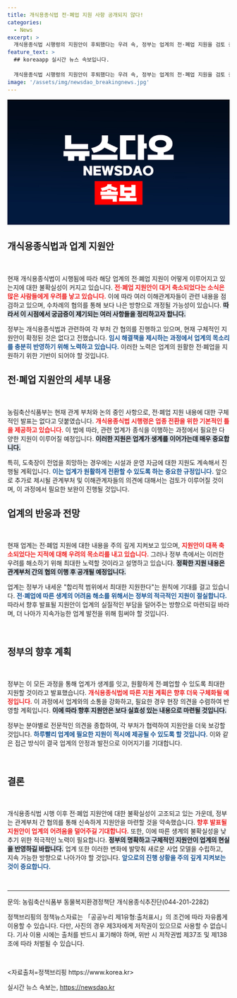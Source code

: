 ```yaml
---
title: 개식용종식법 전·폐업 지원 사항 공개되지 않다!
categories:
  - News
excerpt: >
  개식용종식법 시행령의 지원안이 후퇴했다는 우려 속, 정부는 업계의 전·폐업 지원을 검토 중이라고 밝혔습니다. 도축장 전업 희망자에도 자금 지원 계획이 여전히 포함돼 있어, 주목이 필요합니다!
feature_text: >
  ## koreaapp 실시간 뉴스 속보입니다.

  개식용종식법 시행령의 지원안이 후퇴했다는 우려 속, 정부는 업계의 전·폐업 지원을 검토 중이라고 밝혔습니다. 도축장 전업 희망자에도 자금 지원 계획이 여전히 포함돼 있어, 주목이 필요합니다!
image: '/assets/img/newsdao_breakingnews.jpg'
---
```


<p><img src="/assets/img/newsdao_breakingnews.jpg" alt="koreaapp 속보" /></p>

<h2 data-ke-size="size26">개식용종식법과 업계 지원안</h2>

<p data-ke-size="size16">&nbsp;</p>

<p>현재 개식용종식법이 시행됨에 따라 해당 업계의 전·폐업 지원이 어떻게 이루어지고 있는지에 대한 불확실성이 커지고 있습니다. <b><span style="color: #ee2323;">전·폐업 지원안이 대거 축소되었다는 소식은 많은 사람들에게 우려를 낳고 있습니다.</span></b> 이에 따라 여러 이해관계자들이 관련 내용을 점검하고 있으며, 수차례의 협의를 통해 보다 나은 방향으로 개정될 가능성이 있습니다. <b><span style="background-color: #21538527;">따라서 이 시점에서 궁금증이 제기되는 여러 사항들을 정리하고자 합니다.</span></b></p>

<p>정부는 개식용종식법과 관련하여 각 부처 간 협의를 진행하고 있으며, 현재 구체적인 지원안이 확정된 것은 없다고 전했습니다. <b><span style="color: #1a5490;">임시 해결책을 제시하는 과정에서 업계의 목소리를 충분히 반영하기 위해 노력하고 있습니다.</span></b> 이러한 노력은 업계의 원활한 전·폐업을 지원하기 위한 기반이 되어야 할 것입니다.</p>

<h2 data-ke-size="size26">전·폐업 지원안의 세부 내용</h2>

<p data-ke-size="size16">&nbsp;</p>

<p>농림축산식품부는 현재 관계 부처와 논의 중인 사항으로, 전·폐업 지원 내용에 대한 구체적인 발표는 없다고 덧붙였습니다. <b><span style="color: #ee2323;">개식용종식법 시행령은 업종 전환을 위한 기본적인 틀을 제공하고 있습니다.</span></b> 이 법에 따라, 관련 업계가 종식을 이행하는 과정에서 필요한 다양한 지원이 이루어질 예정입니다. <b><span style="background-color: #21538527;">이러한 지원은 업계가 생계를 이어가는데 매우 중요합니다.</span></b></p>

<p>특히, 도축장이 전업을 희망하는 경우에는 시설과 운영 자금에 대한 지원도 계속해서 진행될 계획입니다. <b><span style="color: #1a5490;">이는 업계가 원활하게 전환할 수 있도록 하는 중요한 규정입니다.</span></b> 앞으로 추가로 제시될 관계부처 및 이해관계자들의 의견에 대해서는 검토가 이루어질 것이며, 이 과정에서 필요한 보완이 진행될 것입니다.</p>

<h2 data-ke-size="size26">업계의 반응과 전망</h2>

<p data-ke-size="size16">&nbsp;</p>

<p>현재 업계는 전·폐업 지원에 대한 내용을 주의 깊게 지켜보고 있으며, <b><span style="color: #ee2323;">지원안이 대폭 축소되었다는 지적에 대해 우려의 목소리를 내고 있습니다.</span></b> 그러나 정부 측에서는 이러한 우려를 해소하기 위해 최대한 노력할 것이라고 설명하고 있습니다. <b><span style="background-color: #21538527;">정확한 지원 내용은 관계부처 간의 협의 이행 후 공개될 예정입니다.</span></b></p>

<p>업계는 정부가 내세운 "합리적 범위에서 최대한 지원한다"는 원칙에 기대를 걸고 있습니다. <b><span style="color: #1a5490;">전·폐업에 따른 생계의 어려움 해소를 위해서는 정부의 적극적인 지원이 절실합니다.</span></b> 따라서 향후 발표될 지원안이 업계의 실질적인 부담을 덜어주는 방향으로 마련되길 바라며, 더 나아가 지속가능한 업계 발전을 위해 힘써야 할 것입니다.</p>

<p data-ke-size="size16">&nbsp;</p>

<h2 data-ke-size="size26">정부의 향후 계획</h2>

<p data-ke-size="size16">&nbsp;</p>

<p>정부는 이 모든 과정을 통해 업계가 생계를 잇고, 원활하게 전·폐업할 수 있도록 최대한 지원할 것이라고 발표했습니다. <b><span style="color: #ee2323;">개식용종식법에 따른 지원 계획은 향후 더욱 구체화될 예정입니다.</span></b> 이 과정에서 업계와의 소통을 강화하고, 필요한 경우 현장 의견을 수렴하여 반영할 계획입니다. <b><span style="background-color: #21538527;">이에 따라 향후 지원안은 보다 실효성 있는 내용으로 마련될 것입니다.</span></b></p>

<p>정부는 분야별로 전문적인 의견을 종합하여, 각 부처가 협력하여 지원안을 더욱 보강할 것입니다. <b><span style="color: #1a5490;">하루빨리 업계에 필요한 지원이 적시에 제공될 수 있도록 할 것입니다.</span></b> 이와 같은 접근 방식이 결국 업계의 안정과 발전으로 이어지기를 기대합니다.</p>

<p data-ke-size="size16">&nbsp;</p>

<h2 data-ke-size="size26">결론</h2>

<p data-ke-size="size16">&nbsp;</p>

<p>개식용종식법 시행 이후 전·폐업 지원안에 대한 불확실성이 고조되고 있는 가운데, 정부는 관계부처 간 협의를 통해 신속하게 지원안을 마련할 것을 약속했습니다. <b><span style="color: #ee2323;">향후 발표될 지원안이 업계의 어려움을 덜어주길 기대합니다.</span></b> 또한, 이에 따른 생계의 불확실성을 낮추기 위한 적극적인 노력이 필요합니다. <b><span style="background-color: #21538527;">정부의 명확하고 구체적인 지원안이 업계의 현실을 반영하길 바랍니다.</span></b> 업계 또한 이러한 변화에 발맞춰 새로운 사업 모델을 수립하고, 지속 가능한 방향으로 나아가야 할 것입니다. <b><span style="color: #1a5490;">앞으로의 진행 상황을 주의 깊게 지켜보는 것이 중요합니다.</span></b></p>

<p data-ke-size="size16">&nbsp;</p>

<hr />

<p data-ke-size="size16">문의: 농림축산식품부 동물복지환경정책단 개식용종식추진단(044-201-2282)</p>

<p data-ke-size="size16">정책브리핑의 정책뉴스자료는 「공공누리 제1유형:출처표시」의 조건에 따라 자유롭게 이용할 수 있습니다. 다만, 사진의 경우 제3자에게 저작권이 있으므로 사용할 수 없습니다. 기사 이용 시에는 출처를 반드시 표기해야 하며, 위반 시 저작권법 제37조 및 제138조에 따라 처벌될 수 있습니다.</p>

<p data-ke-size="size16">&nbsp;</p>

<p data-ke-size="size16"> <자료출처=정책브리핑 https://www.korea.kr> </p>
실시간 뉴스 속보는, <a href="https://newsdao.kr" rel="dofollow">https://newsdao.kr</a>


